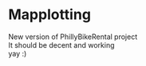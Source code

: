 # Mapplotting
New version of PhillyBikeRental project<br />
It should be decent and working<br />
yay :)<br />
